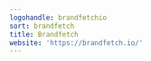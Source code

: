 ```yaml
---
logohandle: brandfetchio
sort: brandfetch
title: Brandfetch
website: 'https://brandfetch.io/'
---
```

